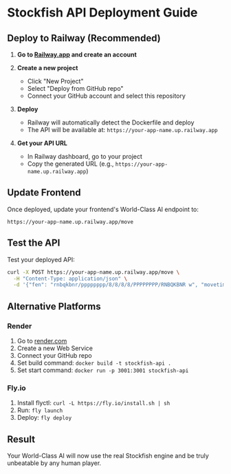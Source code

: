 # Stockfish API Deployment Guide

## Deploy to Railway (Recommended)

1. **Go to [Railway.app](https://railway.app/) and create an account**

2. **Create a new project**
   - Click "New Project"
   - Select "Deploy from GitHub repo"
   - Connect your GitHub account and select this repository

3. **Deploy**
   - Railway will automatically detect the Dockerfile and deploy
   - The API will be available at: `https://your-app-name.up.railway.app`

4. **Get your API URL**
   - In Railway dashboard, go to your project
   - Copy the generated URL (e.g., `https://your-app-name.up.railway.app`)

## Update Frontend

Once deployed, update your frontend's World-Class AI endpoint to:
```
https://your-app-name.up.railway.app/move
```

## Test the API

Test your deployed API:
```bash
curl -X POST https://your-app-name.up.railway.app/move \
  -H "Content-Type: application/json" \
  -d '{"fen": "rnbqkbnr/pppppppp/8/8/8/8/PPPPPPPP/RNBQKBNR w", "movetime": 1000}'
```

## Alternative Platforms

### Render
1. Go to [render.com](https://render.com)
2. Create a new Web Service
3. Connect your GitHub repo
4. Set build command: `docker build -t stockfish-api .`
5. Set start command: `docker run -p 3001:3001 stockfish-api`

### Fly.io
1. Install flyctl: `curl -L https://fly.io/install.sh | sh`
2. Run: `fly launch`
3. Deploy: `fly deploy`

## Result

Your World-Class AI will now use the real Stockfish engine and be truly unbeatable by any human player. 